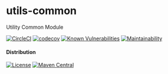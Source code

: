 # utils-common
Utility Common Module

[![CircleCI](https://circleci.com/gh/polyglotted/utils-common.svg?style=shield)](https://circleci.com/gh/polyglotted/utils-common)  [![codecov](https://codecov.io/gh/polyglotted/utils-common/branch/master/graph/badge.svg?style=shield)](https://codecov.io/gh/polyglotted/utils-common)  [![Known Vulnerabilities](https://snyk.io/test/github/polyglotted/utils-common/badge.svg?targetFile=build.gradle&style=shield)](https://snyk.io/test/github/polyglotted/utils-common?targetFile=build.gradle)  [![Maintainability](https://api.codeclimate.com/v1/badges/fdd380bc4028f11beeef/maintainability)](https://codeclimate.com/github/polyglotted/utils-common/maintainability)

#### Distribution

[![License](https://img.shields.io/badge/License-Apache%202.0-blue.svg?style=shield)](https://opensource.org/licenses/Apache-2.0)  [![Maven Central](https://maven-badges.herokuapp.com/maven-central/io.polyglotted/utils-common/badge.svg?style=shield)](https://maven-badges.herokuapp.com/maven-central/io.polyglotted/utils-common)